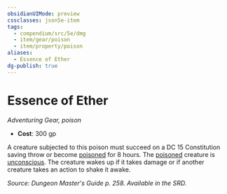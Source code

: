 ```yaml
---
obsidianUIMode: preview
cssclasses: json5e-item
tags:
  - compendium/src/5e/dmg
  - item/gear/poison
  - item/property/poison
aliases:
  - Essence of Ether
dg-publish: true
---
```

# Essence of Ether
*Adventuring Gear, poison*  

- **Cost**: 300 gp

A creature subjected to this poison must succeed on a DC 15 Constitution saving throw or become [poisoned](/3-Mechanics/CLI/rules/conditions.md#poisoned) for 8 hours. The [poisoned](/3-Mechanics/CLI/rules/conditions.md#poisoned) creature is [unconscious](/3-Mechanics/CLI/rules/conditions.md#unconscious). The creature wakes up if it takes damage or if another creature takes an action to shake it awake.

*Source: Dungeon Master's Guide p. 258. Available in the SRD.*